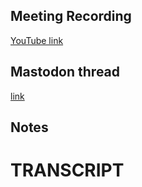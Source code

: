 ## Meeting Recording

[YouTube link](https://youtu.be/kTAGX3WiDKU)

## Mastodon thread

[link](https://neuromatch.social/@OREL/114734044700691868)

## Notes


# TRANSCRIPT
